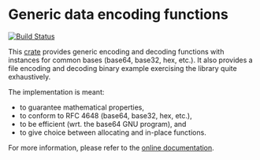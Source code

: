 # Generic data encoding functions

[![Build Status](https://travis-ci.org/ia0/data-encoding.svg?branch=master)](https://travis-ci.org/ia0/data-encoding)

This [crate](https://crates.io/crates/data-encoding) provides generic
encoding and decoding functions with instances for common bases
(base64, base32, hex, etc.). It also provides a file encoding and
decoding binary example exercising the library quite exhaustively.

The implementation is meant:
- to guarantee mathematical properties,
- to conform to RFC 4648 (base64, base32, hex, etc.),
- to be efficient (wrt. the base64 GNU program), and
- to give choice between allocating and in-place functions.

For more information, please refer to the [online
documentation](http://ia0.github.io/data-encoding/data_encoding).
